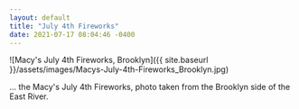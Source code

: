 ```yaml
---
layout: default
title: "July 4th Fireworks"
date: 2021-07-17 08:04:46 -0400
---
```


![Macy's July 4th Fireworks, Brooklyn]({{ site.baseurl }}/assets/images/Macys-July-4th-Fireworks_Brooklyn.jpg)

... the Macy's July 4th Fireworks, photo taken from the Brooklyn side of the East River.